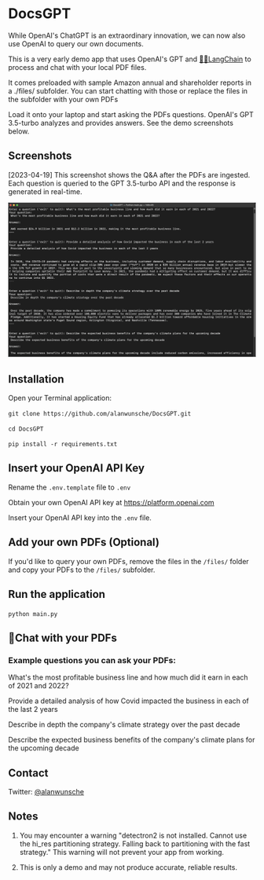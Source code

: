 # DocsGPT

While OpenAI's ChatGPT is an extraordinary innovation, we can now also use OpenAI to query our own documents.

This is a very early demo app that uses OpenAI's GPT and [🦜🔗LangChain](https://langchain.com) to process and chat with your local PDF files.

It comes preloaded with sample Amazon annual and shareholder reports in a ./files/ subfolder. You can start chatting with those or replace the files in the subfolder with your own PDFs

Load it onto your laptop and start asking the PDFs questions.  OpenAI's GPT 3.5-turbo analyzes and provides answers. See the demo screenshots below.


## Screenshots

[2023-04-19] This screenshot shows the Q&A after the PDFs are ingested. Each question is queried to the GPT 3.5-turbo API and the response is generated in real-time.

![Screenshot](https://github.com/alanwunsche/DocsGPT/blob/main/DocsGPT-Demo-CLI-2023-04-19-at-9.12.05%20PM.png)

## Installation

Open your Terminal application:

```git clone https://github.com/alanwunsche/DocsGPT.git```

```cd DocsGPT```

```pip install -r requirements.txt```

## Insert your OpenAI API Key

Rename the ```.env.template``` file to ```.env```

Obtain your own OpenAI API key at https://platform.openai.com

Insert your OpenAI API key into the ```.env``` file.  

## Add your own PDFs (Optional)

If you'd like to query your own PDFs, remove the files in the ```/files/``` folder and copy your PDFs to the ```/files/``` subfolder.

## Run the application
```python main.py```

## 💬Chat with your PDFs

### Example questions you can ask your PDFs:

What's the most profitable business line and how much did it earn in each of 2021 and 2022?

Provide a detailed analysis of how Covid impacted the business in each of the last 2 years 

Describe in depth the company's climate strategy over the past decade

Describe the expected business benefits of the company's climate plans for the upcoming decade

## Contact
Twitter: [@alanwunsche](https://twitter.com/alanwunsche)

## Notes
1. You may encounter a warning "detectron2 is not installed. Cannot use the hi_res partitioning strategy. Falling back to partitioning with the fast strategy." This warning will not prevent your app from working.

2. This is only a demo and may not produce accurate, reliable results.



